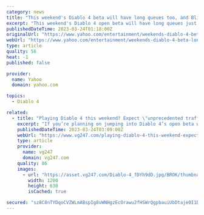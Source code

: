 ```yaml
---
category: news
title: "This weekend's Diablo 4 beta will have long queues too, and Blizzard says that's intentional"
excerpt: "This weekend's Diablo 4 open beta will have long queues just like last weekend's test, Blizzard has confirmed. In case you weren't around for Diablo 4's early access beta, there were very long queues ..."
publishedDateTime: 2023-03-24T01:18:00Z
originalUrl: "https://www.yahoo.com/entertainment/weekends-diablo-4-beta-long-234032244.html"
webUrl: "https://www.yahoo.com/entertainment/weekends-diablo-4-beta-long-234032244.html"
type: article
quality: 56
heat: -1
published: false

provider:
  name: Yahoo
  domain: yahoo.com

topics:
  - Diablo 4

related:
  - title: "Playing Diablo 4 this weekend? Expect \"unprecedented traffic and queues\""
    excerpt: "If you’re planning on jumping into Diablo 4’s open beta weekend today, Blizzard has detailed exactly what players should expect, and it’s “unprecedented queue times and traffic”. It’s not great for ..."
    publishedDateTime: 2023-03-24T03:09:00Z
    webUrl: "https://www.vg247.com/playing-diablo-4-this-weekend-expect-unprecedented-traffic-and-queues"
    type: article
    provider:
      name: vg247
      domain: vg247.com
    quality: 86
    images:
      - url: "https://asset.vg247.com/Diablo-4_fDYh9dD.jpg/BROK/thumbnail/1200x630/Diablo-4_fDYh9dD.jpg"
        width: 1200
        height: 630
        isCached: true

secured: "sz8C8nTYDqoCVZWLmABspIg8vWNHgzEcOrawu2fHSWrQgpbauiUbDtaje0I1DVYUaTef8HW30ZUw5OtNW7T6zD/jRlaylT6N+a/ZWTrQnlQJkzN0d2jTKA96NeUE902Y4LPOG32tZXWGqIE08QGdMFUu14ZiyBtwmAfEMJChQZSR4FCUBIFdwzruK6t/82b7EwYGLRuuWQnv2NLQKQqiG7IuxsMu9Xkc32uGwrxGhKF81WALGq1/SNpiVFew5e66CRMK9XVlu0hfM0cHJEEVvXjlGnECCQ1Aq/Curxqq0NSo0iQlnCz5AmZbFwg/v3VXNLmYGYplWBhJpbogWUJS5IBDJ7NKBZqTBbjOhKqHCPk=;HYmeV8LrV2tGjQa2o09YzQ=="
---
```


